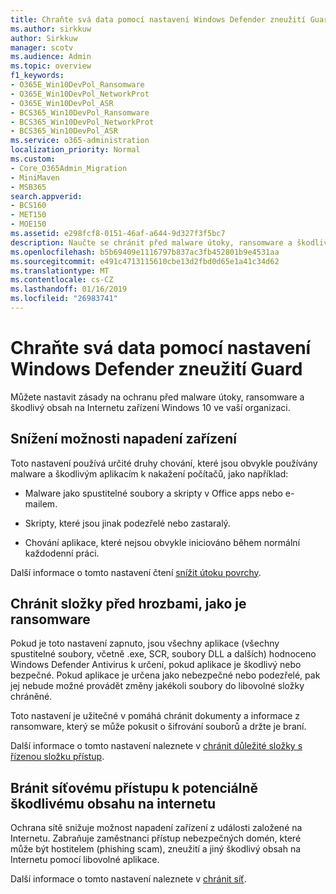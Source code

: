 ```yaml
---
title: Chraňte svá data pomocí nastavení Windows Defender zneužití Guard
ms.author: sirkkuw
author: Sirkkuw
manager: scotv
ms.audience: Admin
ms.topic: overview
f1_keywords:
- O365E_Win10DevPol_Ransomware
- O365E_Win10DevPol_NetworkProt
- O365E_Win10DevPol_ASR
- BCS365_Win10DevPol_Ransomware
- BCS365_Win10DevPol_NetworkProt
- BCS365_Win10DevPol_ASR
ms.service: o365-administration
localization_priority: Normal
ms.custom:
- Core_O365Admin_Migration
- MiniMaven
- MSB365
search.appverid:
- BCS160
- MET150
- MOE150
ms.assetid: e298fcf8-0151-46af-a644-9d327f3f5bc7
description: Naučte se chránit před malware útoky, ransomware a škodlivý obsah na Internetu zařízení Windows 10 ve vaší organizaci.
ms.openlocfilehash: b5b69409e1116797b837ac3fb452801b9e4531aa
ms.sourcegitcommit: e491c4713115610cbe13d2fbd0d65e1a41c34d62
ms.translationtype: MT
ms.contentlocale: cs-CZ
ms.lasthandoff: 01/16/2019
ms.locfileid: "26983741"
---
```

# <a name="protect-your-data-with-windows-defender-exploit-guard-settings"></a>Chraňte svá data pomocí nastavení Windows Defender zneužití Guard

Můžete nastavit zásady na ochranu před malware útoky, ransomware a škodlivý obsah na Internetu zařízení Windows 10 ve vaší organizaci.
  
## <a name="reduce-the-attack-surface-of-devices"></a>Snížení možnosti napadení zařízení

Toto nastavení používá určité druhy chování, které jsou obvykle používány malware a škodlivým aplikacím k nakažení počítačů, jako například:
  
- Malware jako spustitelné soubory a skripty v Office apps nebo e-mailem.
    
- Skripty, které jsou jinak podezřelé nebo zastaralý.
    
- Chování aplikace, které nejsou obvykle iniciováno během normální každodenní práci.
    
Další informace o tomto nastavení čtení [snížit útoku povrchy](https://go.microsoft.com/fwlink/?linkid=870417).
  
## <a name="protect-folders-from-threats-such-as-ransomware"></a>Chránit složky před hrozbami, jako je ransomware

Pokud je toto nastavení zapnuto, jsou všechny aplikace (všechny spustitelné soubory, včetně .exe, SCR, soubory DLL a dalších) hodnoceno Windows Defender Antivirus k určení, pokud aplikace je škodlivý nebo bezpečné. Pokud aplikace je určena jako nebezpečné nebo podezřelé, pak jej nebude možné provádět změny jakékoli soubory do libovolné složky chráněné.
  
Toto nastavení je užitečné v pomáhá chránit dokumenty a informace z ransomware, který se může pokusit o šifrování souborů a držte je braní.
  
Další informace o tomto nastavení naleznete v [chránit důležité složky s řízenou složku přístup](https://go.microsoft.com/fwlink/?linkid=870418).
  
## <a name="prevent-network-access-to-potentially-malicious-content-on-the-internet"></a>Bránit síťovému přístupu k potenciálně škodlivému obsahu na internetu

Ochrana sítě snižuje možnost napadení zařízení z události založené na Internetu. Zabraňuje zaměstnanci přístup nebezpečných domén, které může být hostitelem (phishing scam), zneužití a jiný škodlivý obsah na Internetu pomocí libovolné aplikace.
  
Další informace o tomto nastavení naleznete v [chránit síť](https://go.microsoft.com/fwlink/?linkid=870419).
  

